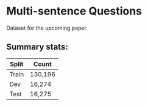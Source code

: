 # Multi-sentence Questions

Dataset for the upcoming paper.

## Summary stats:

| Split  | Count  |
|---|---|
|  Train | 130,196  |
| Dev  | 16,274  |
| Test  | 16,275  |
